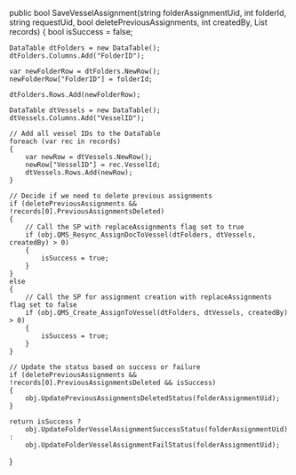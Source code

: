 public bool SaveVesselAssignment(string folderAssignmentUid, int folderId, string requestUid, bool deletePreviousAssignments, int createdBy, List<QmsAssignmentRequestVesselModel> records)
{
    bool isSuccess = false;

    DataTable dtFolders = new DataTable();
    dtFolders.Columns.Add("FolderID");

    var newFolderRow = dtFolders.NewRow();
    newFolderRow["FolderID"] = folderId;

    dtFolders.Rows.Add(newFolderRow);

    DataTable dtVessels = new DataTable();
    dtVessels.Columns.Add("VesselID");

    // Add all vessel IDs to the DataTable
    foreach (var rec in records)
    {
        var newRow = dtVessels.NewRow();
        newRow["VesselID"] = rec.VesselId;
        dtVessels.Rows.Add(newRow);
    }

    // Decide if we need to delete previous assignments
    if (deletePreviousAssignments && !records[0].PreviousAssignmentsDeleted)
    {
        // Call the SP with replaceAssignments flag set to true
        if (obj.QMS_Resync_AssignDocToVessel(dtFolders, dtVessels, createdBy) > 0)
        {
            isSuccess = true;
        }
    }
    else
    {
        // Call the SP for assignment creation with replaceAssignments flag set to false
        if (obj.QMS_Create_AssignToVessel(dtFolders, dtVessels, createdBy) > 0)
        {
            isSuccess = true;
        }
    }

    // Update the status based on success or failure
    if (deletePreviousAssignments && !records[0].PreviousAssignmentsDeleted && isSuccess)
    {
        obj.UpdatePreviousAssignmentsDeletedStatus(folderAssignmentUid);
    }

    return isSuccess ? 
        obj.UpdateFolderVesselAssignmentSuccessStatus(folderAssignmentUid) : 
        obj.UpdateFolderVesselAssignmentFailStatus(folderAssignmentUid);
}